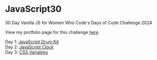 ﻿# JavaScript30

30 Day Vanilla JS for Women Who Code's Days of Code Challenge 2024

View my portfolio page for this challenge [here](https://isabelroman84.github.io/JavaScript30/)

Day 1: [JavaScript Drum Kit](https://isabelroman84.github.io/JavaScript30/01%20-%20JavaScript%20Drum%20Kit/) <br />
Day 2: [JavaScript Clock](https://isabelroman84.github.io/JavaScript30/02%20-%20JS%20and%20CSS%20Clock/) <br />
Day 3: [CSS Variables](https://isabelroman84.github.io/JavaScript30/03%20-%20CSS%20Variables/) <br />

